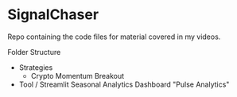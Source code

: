 # SignalChaser
Repo containing the code files for material covered in my videos. 

Folder Structure
* Strategies
  * Crypto Momentum Breakout 
* Tool / Streamlit Seasonal Analytics Dashboard "Pulse Analytics"
